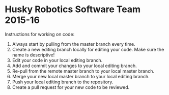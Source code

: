 # Husky Robotics Software Team 2015-16

Instructions for working on code:

1. Always start by pulling from the master branch every time.
2. Create a new editing branch locally for editing your code. Make sure the name is descriptive!
3. Edit your code in your local editing branch.
4. Add and commit your changes to your local editing  branch.
5. Re-pull from the remote master branch to your local master branch.
6. Merge your new local master branch to your local editing branch.
7. Push your local editing branch to the repository.
8. Create a pull request for your new code to be reviewed.

